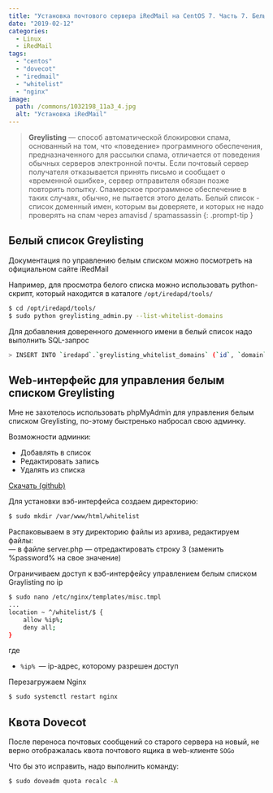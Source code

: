```yaml
---
title: "Установка почтового сервера iRedMail на CentOS 7. Часть 7. Белый список Graylisting, WEB-интерфейс, квота Dovecot"
date: "2019-02-12"
categories: 
  - Linux
  - iRedMail
tags: 
  - "centos"
  - "dovecot"
  - "iredmail"
  - "whitelist"
  - "nginx"
image:
  path: /commons/1032198_11a3_4.jpg
  alt: "Установка iRedMail"
---
```


> **Greylisting** — способ автоматической блокировки спама, основанный на том, что «поведение» программного обеспечения, предназначенного для рассылки спама, отличается от поведения обычных серверов электронной почты. Если почтовый сервер получателя отказывается принять письмо и сообщает о «временной ошибке», сервер отправителя обязан позже повторить попытку. Спамерское программное обеспечение в таких случаях, обычно, не пытается этого делать.
> Белый список - список доменный имен, которым вы доверяете, и которых не надо проверять на спам через amavisd / spamassassin
{: .prompt-tip }

## Белый список Greylisting

Документация по управлению белым списком можно посмотреть на официальном сайте iRedMail

Например, для просмотра белого списка можно использовать python-скрипт, который находится в каталоге `/opt/iredapd/tools/`

```sh
$ cd /opt/iredapd/tools/
$ sudo python greylisting_admin.py --list-whitelist-domains
```

Для добавления доверенного доменного имени в белый список надо выполнить SQL-запрос

```sh
> INSERT INTO `iredapd`.`greylisting_whitelist_domains` (`id`, `domain`) VALUES (NULL, 'itdraft.ru');
```

## Web-интерфейс для управления белым списком Greylisting

Мне не захотелось использовать phpMyAdmin для управления белым списком Greylisting, по-этому быстренько набросал свою админку.

Возможности админки:

- Добавлять в список
- Редактировать запись
- Удалять из списка

[Скачать (github)](https://github.com/bullvinkl/greylist)

Для установки вэб-интерфейса создаем директорию:

```sh
$ sudo mkdir /var/www/html/whitelist
```

Распаковываем в эту директорию файлы из архива, редактируем файлы:  
— в файле server.php — отредактировать строку 3 (заменить %password% на свое значение)

Ограничиваем доступ к вэб-интерфейсу управлением белым списком Graylisting по ip

```sh
$ sudo nano /etc/nginx/templates/misc.tmpl
...
location ~ ^/whitelist/$ {
    allow %ip%;
    deny all;
}
```

где
- `%ip% `— ip-адрес, которому разрешен доступ

Перезагружаем Nginx

```sh
$ sudo systemctl restart nginx
```

## Квота Dovecot

После переноса почтовых сообщений со старого сервера на новый, не верно отображалась квота почтового ящика в web-клиенте `SOGo`

Что бы это исправить, надо выполнить команду:

```sh
$ sudo doveadm quota recalc -A
```

